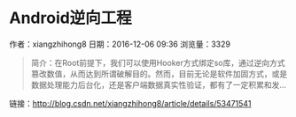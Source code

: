 # Android逆向工程
作者：xiangzhihong8
日期：2016-12-06 09:36
浏览量：3329
> 简介：在Root前提下，我们可以使用Hooker方式绑定so库，通过逆向方式篡改数值，从而达到所谓破解目的。然而，目前无论是软件加固方式，或是数据处理能力后台化，还是客户端数据真实性验证，都有了一定积累和发...

 链接：http://blog.csdn.net/xiangzhihong8/article/details/53471541
